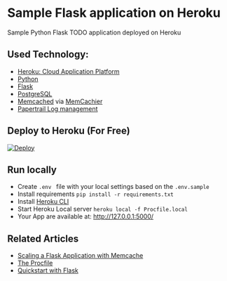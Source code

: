 # Sample Flask application on Heroku

Sample Python Flask TODO application deployed on Heroku

## Used Technology:
 - [Heroku: Cloud Application Platform](https://www.heroku.com/)
 - [Python](https://www.python.org/)
 - [Flask](https://flask.palletsprojects.com/)
 - [PostgreSQL](https://www.postgresql.org/)
 - [Memcached](https://memcached.org/) via [MemCachier](https://elements.heroku.com/addons/memcachier)
 - [Papertrail Log management](https://www.papertrail.com/)

## Deploy to Heroku (For Free)
[![Deploy](https://www.herokucdn.com/deploy/button.svg)](https://heroku.com/deploy?template=https://github.com/slyapustin/heroku-flask)

## Run locally
 - Create `.env ` file with your local settings based on the `.env.sample`
 - Install requirements `pip install -r requirements.txt`
 - Install [Heroku CLI](https://devcenter.heroku.com/articles/heroku-cli)
 - Start Heroku Local server `heroku local -f Procfile.local`
 - Your App are available at: http://127.0.0.1:5000/
 
## Related Articles
 - [Scaling a Flask Application with Memcache](https://devcenter.heroku.com/articles/flask-memcache#set-up-memcache)
 - [The Procfile](https://devcenter.heroku.com/articles/procfile)
 - [Quickstart with Flask](https://flask.palletsprojects.com/en/1.1.x/quickstart/)
